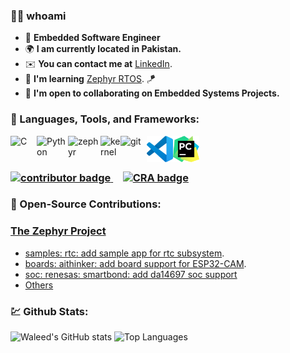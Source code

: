 ### 🧑‍💻 whoami

* 📡  **Embedded Software Engineer**
* 🌍  **I am currently located in Pakistan.**
* ✉️  **You can contact me at** [LinkedIn](https://www.linkedin.com/in/waleed-badar/).
* 🧠  **I'm learning** [Zephyr RTOS](https://zephyrproject.org/). 🪁
* 🤝  **I'm open to collaborating on Embedded Systems Projects.**

<h3 align="left">🔨 Languages, Tools, and Frameworks:</h3>
<a href="https://en.wikipedia.org/wiki/C_(programming_language)" target="_blank"> <img align="left" alt="C" width="42px" height="42px" src="https://i.imgur.com/zINUxVf.png"></a>
<a href="https://www.python.org" target="_blank"><img align="left" alt="Python" width="50px" height="50px" src="https://raw.githubusercontent.com/rahul-jha98/github_readme_icons/main/language_and_tools/square/python/python.svg"></a>
<a href="https://docs.zephyrproject.org/latest/index.html"> <img src="https://avatars.githubusercontent.com/u/19595895?s=200&v=4" align="left" alt="zephyr" width="52px" height="52px"/></a>
<a href="https://docs.kernel.org"> <img src="https://docs.kernel.org/_static/logo.svg" align="left" alt="kernel" width="32px" height="32px"/></a>
<a href="https://git-scm.com/" target="_blank"> <img src="https://raw.githubusercontent.com/rahul-jha98/github_readme_icons/main/language_and_tools/square/git-scm/git-scm.svg" align="left" alt="git" width="42px" height="42px"/> </a>
<a href="https://code.visualstudio.com/" target="_blank"> <img src="https://raw.githubusercontent.com/github/explore/80688e429a7d4ef2fca1e82350fe8e3517d3494d/topics/visual-studio-code/visual-studio-code.png" align="left" alt="vscode" width="42px" height="42px"/> </a>
<a href="https://www.jetbrains.com/pycharm/" target="_blank"> <img src="https://raw.githubusercontent.com/github/explore/d8574c7bce27faa27fb879bca56dfe351ee66efd/topics/pycharm/pycharm.png" align="left" alt="pycharm" width="42px" height="42px"/> </a>
<br>
<br>
<h3 align="left">
  <a href="https://www.credly.com/badges/a8ee3f92-e9e6-4c8a-936a-31786f8d8579/">
    <img width="150" height="150" alt="contributor badge" src="https://github.com/user-attachments/assets/289f1b5d-9240-421e-bbd6-2cb537e44afa" />
  </a>
  &nbsp;&nbsp;&nbsp; <!-- Adds space -->
  <a href="https://www.credly.com/badges/6f0fe401-7446-459c-b47f-40a2bb8b3e35/">
    <img width="165" height="165" alt="CRA badge" src="https://images.credly.com/images/cfc6d0bb-a517-4395-95e2-a95cc2213556/blob" />
  </a>
</h3>

### 🤝 Open-Source Contributions:

### [The Zephyr Project](https://zephyrproject.org/)

- [samples: rtc: add sample app for rtc subsystem](https://github.com/zephyrproject-rtos/zephyr/pull/79078).
- [boards: aithinker: add board support for ESP32-CAM](https://github.com/zephyrproject-rtos/zephyr/pull/96326).
- [soc: renesas: smartbond: add da14697 soc support](https://github.com/zephyrproject-rtos/zephyr/pull/87576)
- [Others](https://github.com/zephyrproject-rtos/zephyr/pulls?q=+is%3Apr+author%3Awalidbadar+)

### 💹 Github Stats:

![Waleed's GitHub stats](https://github-readme-stats.vercel.app/api?username=walidbadar&theme=radical)
![Top Languages](https://github-readme-stats.vercel.app/api/top-langs/?username=walidbadar&layout=compact&theme=radical)
